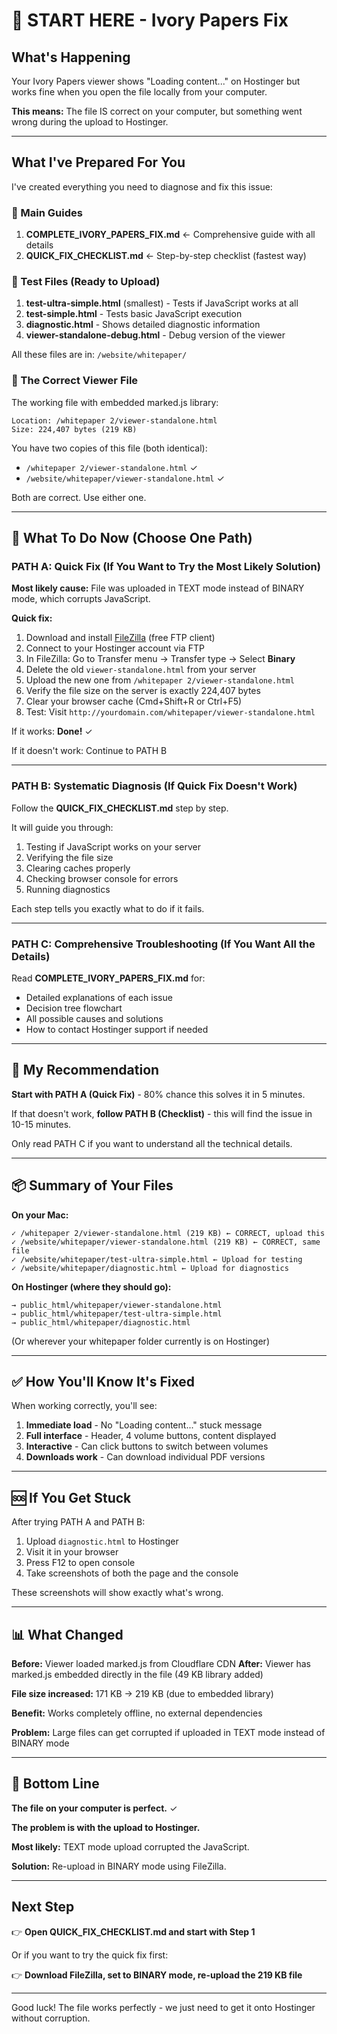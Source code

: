 # 🎯 START HERE - Ivory Papers Fix

## What's Happening

Your Ivory Papers viewer shows "Loading content..." on Hostinger but works fine when you open the file locally from your computer.

**This means:** The file IS correct on your computer, but something went wrong during the upload to Hostinger.

---

## What I've Prepared For You

I've created everything you need to diagnose and fix this issue:

### 📘 Main Guides

1. **COMPLETE_IVORY_PAPERS_FIX.md** ← Comprehensive guide with all details
2. **QUICK_FIX_CHECKLIST.md** ← Step-by-step checklist (fastest way)

### 🔧 Test Files (Ready to Upload)

1. **test-ultra-simple.html** (smallest) - Tests if JavaScript works at all
2. **test-simple.html** - Tests basic JavaScript execution
3. **diagnostic.html** - Shows detailed diagnostic information
4. **viewer-standalone-debug.html** - Debug version of the viewer

All these files are in: `/website/whitepaper/`

### 📍 The Correct Viewer File

The working file with embedded marked.js library:
```
Location: /whitepaper 2/viewer-standalone.html
Size: 224,407 bytes (219 KB)
```

You have two copies of this file (both identical):
- `/whitepaper 2/viewer-standalone.html` ✓
- `/website/whitepaper/viewer-standalone.html` ✓

Both are correct. Use either one.

---

## 🚀 What To Do Now (Choose One Path)

### PATH A: Quick Fix (If You Want to Try the Most Likely Solution)

**Most likely cause:** File was uploaded in TEXT mode instead of BINARY mode, which corrupts JavaScript.

**Quick fix:**
1. Download and install [FileZilla](https://filezilla-project.org/) (free FTP client)
2. Connect to your Hostinger account via FTP
3. In FileZilla: Go to Transfer menu → Transfer type → Select **Binary**
4. Delete the old `viewer-standalone.html` from your server
5. Upload the new one from `/whitepaper 2/viewer-standalone.html`
6. Verify the file size on the server is exactly 224,407 bytes
7. Clear your browser cache (Cmd+Shift+R or Ctrl+F5)
8. Test: Visit `http://yourdomain.com/whitepaper/viewer-standalone.html`

If it works: **Done!** ✓

If it doesn't work: Continue to PATH B

---

### PATH B: Systematic Diagnosis (If Quick Fix Doesn't Work)

Follow the **QUICK_FIX_CHECKLIST.md** step by step.

It will guide you through:
1. Testing if JavaScript works on your server
2. Verifying the file size
3. Clearing caches properly
4. Checking browser console for errors
5. Running diagnostics

Each step tells you exactly what to do if it fails.

---

### PATH C: Comprehensive Troubleshooting (If You Want All the Details)

Read **COMPLETE_IVORY_PAPERS_FIX.md** for:
- Detailed explanations of each issue
- Decision tree flowchart
- All possible causes and solutions
- How to contact Hostinger support if needed

---

## 🎯 My Recommendation

**Start with PATH A (Quick Fix)** - 80% chance this solves it in 5 minutes.

If that doesn't work, **follow PATH B (Checklist)** - this will find the issue in 10-15 minutes.

Only read PATH C if you want to understand all the technical details.

---

## 📦 Summary of Your Files

**On your Mac:**
```
✓ /whitepaper 2/viewer-standalone.html (219 KB) ← CORRECT, upload this
✓ /website/whitepaper/viewer-standalone.html (219 KB) ← CORRECT, same file
✓ /website/whitepaper/test-ultra-simple.html ← Upload for testing
✓ /website/whitepaper/diagnostic.html ← Upload for diagnostics
```

**On Hostinger (where they should go):**
```
→ public_html/whitepaper/viewer-standalone.html
→ public_html/whitepaper/test-ultra-simple.html
→ public_html/whitepaper/diagnostic.html
```

(Or wherever your whitepaper folder currently is on Hostinger)

---

## ✅ How You'll Know It's Fixed

When working correctly, you'll see:

1. **Immediate load** - No "Loading content..." stuck message
2. **Full interface** - Header, 4 volume buttons, content displayed
3. **Interactive** - Can click buttons to switch between volumes
4. **Downloads work** - Can download individual PDF versions

---

## 🆘 If You Get Stuck

After trying PATH A and PATH B:

1. Upload `diagnostic.html` to Hostinger
2. Visit it in your browser
3. Press F12 to open console
4. Take screenshots of both the page and the console

These screenshots will show exactly what's wrong.

---

## 📊 What Changed

**Before:** Viewer loaded marked.js from Cloudflare CDN
**After:** Viewer has marked.js embedded directly in the file (49 KB library added)

**File size increased:** 171 KB → 219 KB (due to embedded library)

**Benefit:** Works completely offline, no external dependencies

**Problem:** Large files can get corrupted if uploaded in TEXT mode instead of BINARY mode

---

## 🎯 Bottom Line

**The file on your computer is perfect.** ✓

**The problem is with the upload to Hostinger.**

**Most likely:** TEXT mode upload corrupted the JavaScript.

**Solution:** Re-upload in BINARY mode using FileZilla.

---

## Next Step

👉 **Open QUICK_FIX_CHECKLIST.md and start with Step 1**

Or if you want to try the quick fix first:

👉 **Download FileZilla, set to BINARY mode, re-upload the 219 KB file**

---

Good luck! The file works perfectly - we just need to get it onto Hostinger without corruption.
